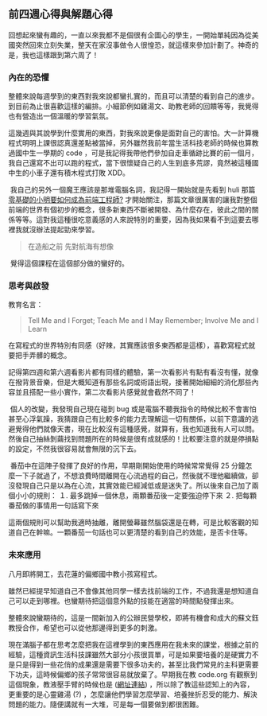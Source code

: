 ## 前四週心得與解題心得

​	回想起來蠻有趣的，一直以來我都不是個很有企圖心的學生，一開始單純因為從美國突然回來立刻失業，整天在家沒事做令人很惶恐，就這樣來參加計劃了。神奇的是，我也這樣跟到第六周了！

### 內在的恐懼

​	整體來說每週學到的東西對我來說都蠻扎實的，而且可以清楚的看到自己的進步。到目前為止很喜歡這樣的編排。小細節例如雞湯文、助教老師的回饋等等，我覺得也有營造出一個溫暖的學習氣氛。

​	這幾週與其說學到什麼實用的東西，對我來說更像是面對自己的害怕。大一計算機程式明明上課很認真還差點被當掉，另外雖然我前年當生活科技老師的時候也算教過國中生一學期的 code ，可是我記得我帶他們參加自走車循跡比賽的前一個月，我自己還寫不出可以跑的程式，當下很懷疑自己的人生到底多荒謬，竟然被這種國中生的小車子還有積木程式打敗 XDD。

​	我自己的另外一個魔王應該是那堆電腦名詞，我記得一開始就是先看到 huli 那篇[零基礎的小明要如何成為前端工程師?](https://medium.com/hulis-blog/frontend-engineer-guide-297821512f4e) 才開始關注，那篇文章很厲害的讓我對整個前端的世界有個初步的概念，很多新東西不斷被開發、為什麼存在，彼此之間的關係等等。這對我這種很吃意義感的人來說特別的重要，因為我如果看不到這要去哪裡我就沒辦法提起勁來學習。

>在造船之前 先對航海有想像

​	覺得這個課程在這個部分做的蠻好的。



### 思考與啟發

教育名言：

> Tell Me and I Forget; Teach Me and I May Remember; Involve Me and I Learn

​	在寫程式的世界特別有同感（好辣，其實應該很多東西都是這樣），喜歡寫程式就要把手弄髒的概念。

​	記得第四週和第六週看影片都有同樣的體驗，第一次看影片有點有看沒有懂，就像在撥背景音樂，但是大概知道有那些名詞或術語出現，接著開始細細的消化那些內容並且搭配一些小實作，第二次看影片感覺就會截然不同了！ 

​	個人的改變，我發現自己現在碰到 bug 或是電腦不聽我指令的時候比較不會害怕甚至心浮氣躁，我猜跟自己有比較多的能力去理解這一切有關係，以前下意識的逃避覺得他們就像天書，現在比較沒有這種感覺，就算有，我也知道我有人可以問。然後自己抽絲剝繭找到問題所在的時候是很有成就感的！比較要注意的就是停損點的設定，不然我很容易就會無限的沉下去。

​	番茄中在這陣子發揮了良好的作用，早期剛開始使用的時候常常覺得 25 分鐘怎麼一下子就過了，不想浪費時間離開在心流過程的自己，然後就不理他繼續做，卻沒發現自己只是以為在心流，其實效能已經減低或是迷失了。所以後來自己加了兩個小小的規則：
１. 最多跳掉一個休息，兩顆番茄後一定要強迫停下來
２. 把每顆番茄做的事情用一句話寫下來 

​	這兩個規則可以幫助我適時抽離，離開螢幕雖然腦袋還是在轉，可是比較客觀的知道自己在幹嘛。一顆番茄一句話也可以更清楚的看到自己的效能，是否卡住等。



### 未來應用

八月即將開工，去花蓮的偏鄉國中教小孩寫程式。

​	雖然已經提早知道自己不會像其他同學一樣去找前端的工作，不過我還是想知道自己可以走到哪裡。也蠻期待把這個意外點的技能在適當的時間點發揮出來。

​	整體來說蠻期待的，這是一間新加入的公辦民營學校，即將有機會和成大的蘇文鈺教授合作，希望也可以從他那邊得到更多的刺激。

​	現在滿腦子都在思考怎麼把我在這裡學到的東西應用在我未來的課堂，根據之前的經驗，這種資訊生活科技課雖然大部分小孩很買單，可是如果要培養的是硬實力不是只是得到一些花俏的成果還是需要下很多功夫的，甚至比我們常見的主科更需要下功夫，這時候偏鄉的孩子常常很容易就放棄了。早期我在教 code.org 有觀察到這個現象，教液壓手臂的時候也是 ([網址連結](https://lailalaii.wordpress.com/2018/11/30/生活科技課反思/)) ，所以除了教這些認知上的內容，更重要的是心靈雞湯 (?) ，怎麼讓他們學習怎麼學習、培養挫折忍受的能力、解決問題的能力。隨便講就有一大堆，可是每一個要做到都很困難。





